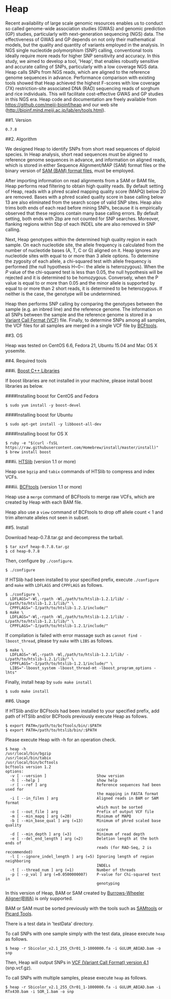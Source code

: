 Heap
===============

Recent availability of large scale genomic resources enables us to conduct so called genome-wide association studies (GWAS) and genomic prediction (GP) studies, particularly with next-generation sequencing (NGS) data. The effectiveness of GWAS and GP depends on not only their mathematical models, but the quality and quantity of variants employed in the analysis. In NGS single nucleotide polymorphism (SNP) calling, conventional tools ideally require more reads for higher SNP sensitivity and accuracy. In this study, we aimed to develop a tool, 'Heap', that enables robustly sensitive and accurate calling of SNPs, particularly with a low coverage NGS data. Heap calls SNPs from NGS reads, which are aligned to the reference genome sequences in advance. Performance comparison with existing tools showed that Heap achieved the highest F-scores with low coverage (7X) restriction-site associated DNA (RAD) sequencing reads of sorghum and rice individuals. This will facilitate cost-effective GWAS and GP studies in this NGS era. Heap code and documentation are freely available from https://github.com/meiji-bioinf/heap and our web site (http://bioinf.mind.meiji.ac.jp/lab/en/tools.html).


##1. Version

	0.7.8

##2. Algorithm

We designed Heap to identify SNPs from short read sequences of diploid species. In Heap analysis, short read sequences must be aligned to reference genome sequences in advance, and information on aligned reads, which is stored in either Sequence Alignment/MAP (SAM) format files or the binary version of [SAM (BAM) format files](https://samtools.github.io/hts-specs/SAMv1.pdf), must be employed.

After importing information on read alignments from a SAM or BAM file, Heap performs read filtering to obtain high quality reads. By default setting of Heap, reads with a phred scaled mapping quality score (MAPQ) below 20 are removed. Bases with a phred scaled quality score in base calling below 13 are also eliminated from the search scope of valid SNP sites. Heap also trims both ends of each read before mining SNPs, because it is empirically observed that these regions contain many base calling errors. By default setting, both ends with 2bp are not counted for SNP searches. Moreover, flanking regions within 5bp of each INDEL site are also removed in SNP calling.

Next, Heap genotypes within the determined high quality region in each sample. On each nucleotide site, the allele frequency is calculated from the number of nucleotide bases (A, T, C or G) aligned on it. Heap ignores any nucleotide sites with equal to or more than 3 allele options. To determine the zygosity of each allele, a chi-squared test with allele frequency is performed (the null hypothesis H~0~: the allele is heterozygous). When the _P_ value of the chi-squared test is less than 0.05, the null hypothesis will be rejected and it is determined to be homozygous. Conversely, when the P value is equal to or more than 0.05 and the minor allele is supported by equal to or more than 2 short reads, it is determined to be heterozygous. If neither is the case, the genotype will be undetermined.

Heap then performs SNP calling by comparing the genotypes between the sample (e.g. an inbred line) and the reference genome. The information on all SNPs between the sample and the reference genome is stored in a [Variant Call Format (VCF)](http://www.internationalgenome.org/wiki/Analysis/variant-call-format/) file. Finally, to determine SNPs among all samples, the VCF files for all samples are merged in a single VCF file by [BCFtools](https://github.com/samtools/bcftools/).

##3. OS

Heap was tested on CentOS 6.6, Fedora 21, Ubuntu 15.04 and Mac OS X yosemite.

##4. Required tools

###i. [Boost C++ Libraries](http://www.boost.org/)

If boost libraries are not installed in your machine, please install boost libraries as below.

####Installing boost for CentOS and Fedora

	$ sudo yum install -y boost-devel

####Installing boost for Ubuntu

	$ sudo apt-get install -y libboost-all-dev

####Installing boost for OS X

	$ ruby -e "$(curl -fsSL https://raw.githubusercontent.com/Homebrew/install/master/install)"
	$ brew install boost

###ii. [HTSlib](https://github.com/samtools/htslib/) (version 1.1 or more)

Heap use `bgzip` and `tabix` commands of HTSlib to compress and index VCFs.

###iii. [BCFtools](https://github.com/samtools/bcftools/) (version 1.1 or more)

Heap use a `merge` command of BCFtools to merge raw VCFs, which are created by Heap with each BAM file.

Heap also use a `view` command of BCFtools to drop off allele count < 1 and trim alternate alleles not seen in subset.

##5. Install

Download heap-0.7.8.tar.gz and decompress the tarball.

	$ tar xzvf heap-0.7.8.tar.gz
	$ cd heap-0.7.8

Then, configure by `./configure`.

	$ ./configure

If HTSlib had been installed to your specified prefix, execute `./configure` and `make` with `LDFLAGS` and `CPPFLAGS` as follows.

	$ ./configure \
	  LDFLAGS="-Wl,-rpath -Wl,/path/to/htslib-1.2.1/lib/ -L/path/to/htslib-1.2.1/lib/" \
	  CPPFLAGS="-I/path/to/htslib-1.2.1/include/"
	$ make \
	  LDFLAGS="-Wl,-rpath -Wl,/path/to/htslib-1.2.1/lib/ -L/path/to/htslib-1.2.1/lib/" \
	  CPPFLAGS="-I/path/to/htslib-1.2.1/include/"

If compilation is failed with error massage such as `cannot find -lboost_thread`, please try `make` with `LIBS` as follows.

	$ make \
	  LDFLAGS="-Wl,-rpath -Wl,/path/to/htslib-1.2.1/lib/ -L/path/to/htslib-1.2.1/lib/" \
	  CPPFLAGS="-I/path/to/htslib-1.2.1/include/" \
	  LIBS="-lboost_system -lboost_thread-mt -lboost_program_options -lhts"

Finally, install heap by `sudo make install`

	$ sudo make install

##6. Usage

If HTSlib and/or BCFtools had been installed to your specified prefix, add path of HTSlib and/or BCFtools previously execute Heap as follows.

	$ export PATH=/path/to/bcftools/bin/:$PATH
	$ export PATH=/path/to/htslib/bin/:$PATH

Please execute Heap with -h for an operation check.

	$ heap -h
	/usr/local/bin/bgzip
	/usr/local/bin/tabix
	/usr/local/bin/bcftools
	bcftools version 1.2
	options:
	  -v [ --version ]                      Show version
	  -h [ --help ]                         show help
	  -r [ --ref ] arg                      Reference sequences had been used for 
	                                        the mapping in FASTA format
	  -i [ --in_files ] arg                 Aligned reads in BAM or SAM format 
	                                        which must be sorted
	  -o [ --out_file ] arg                 Prefix of output VCF file
	  -m [ --min_mapq ] arg (=20)           Minimum of MAPQ
	  -b [ --min_base_qual ] arg (=13)      Minimum of phred scaled base quality 
	                                        score
	  -d [ --min_depth ] arg (=3)           Minimum of read depth
	  -e [ --del_end_length ] arg (=2)      Deletion length at the both ends of 
	                                        reads (for RAD-Seq, 2 is recommended)
	  -l [ --ignore_indel_length ] arg (=5) Ignoring length of region neighboring 
	                                        INDELs
	  -t [ --thread_num ] arg (=1)          Number of threads
	  -p [ --p_val ] arg (=0.0500000007)    P-value for Chi-squared test in 
	                                        genotyping

In this version of Heap, BAM or SAM created by [Burrows-Wheeler Aligner(BWA)](http://bio-bwa.sourceforge.net/index.shtml) is only supported.

BAM or SAM must be sorted previously with the tools such as [SAMtools](http://www.htslib.org/) or [Picard Tools](http://broadinstitute.github.io/picard/).

There is a test data in 'testData' directory.

To call SNPs with one sample simply with the test data, please execute `heap` as follows.

	$ heap -r Sbicolor_v2.1_255_Chr01_1-1000000.fa -i GULUM_ABIAD.bam -o snp

Then, Heap will output SNPs in [VCF (Variant Call Format) version 4.1](http://www.1000genomes.org/wiki/analysis/variant%20call%20format/vcf-variant-call-format-version-41) (snp.vcf.gz).

To call SNPs with multiple samples, please execute `heap` as follows.

	$ heap -r Sbicolor_v2.1_255_Chr01_1-1000000.fa -i GULUM_ABIAD.bam -i RTx430.bam -i SOR_1.bam -o snp
